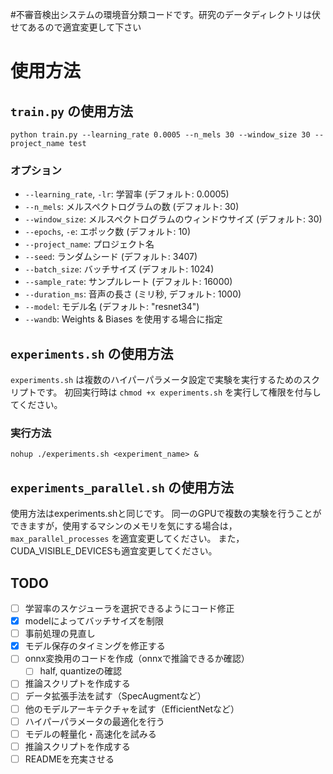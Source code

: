 #不審音検出システムの環境音分類コードです。研究のデータディレクトリは伏せてあるので適宜変更して下さい
# 使用方法
## `train.py` の使用方法
`python train.py --learning_rate 0.0005 --n_mels 30 --window_size 30 --project_name test`

### オプション

- `--learning_rate`, `-lr`: 学習率 (デフォルト: 0.0005)
- `--n_mels`: メルスペクトログラムの数 (デフォルト: 30)
- `--window_size`: メルスペクトログラムのウィンドウサイズ (デフォルト: 30)
- `--epochs`, `-e`: エポック数 (デフォルト: 10)
- `--project_name`: プロジェクト名
- `--seed`: ランダムシード (デフォルト: 3407)
- `--batch_size`: バッチサイズ (デフォルト: 1024)
- `--sample_rate`: サンプルレート (デフォルト: 16000)
- `--duration_ms`: 音声の長さ (ミリ秒, デフォルト: 1000)
- `--model`: モデル名 (デフォルト: "resnet34")
- `--wandb`: Weights & Biases を使用する場合に指定

## `experiments.sh` の使用方法

`experiments.sh` は複数のハイパーパラメータ設定で実験を実行するためのスクリプトです。
初回実行時は `chmod +x experiments.sh` を実行して権限を付与してください。

### 実行方法
`nohup ./experiments.sh <experiment_name> &`

## `experiments_parallel.sh` の使用方法
使用方法はexperiments.shと同じです。
同一のGPUで複数の実験を行うことができますが，使用するマシンのメモリを気にする場合は，
`max_parallel_processes` を適宜変更してください。
また，CUDA_VISIBLE_DEVICESも適宜変更してください。

## TODO
- [ ] 学習率のスケジューラを選択できるようにコード修正
- [x] modelによってバッチサイズを制限
- [ ] 事前処理の見直し
- [x] モデル保存のタイミングを修正する
- [ ] onnx変換用のコードを作成（onnxで推論できるか確認）
  - [ ] half, quantizeの確認
- [ ] 推論スクリプトを作成する
- [ ] データ拡張手法を試す（SpecAugmentなど） 
- [ ] 他のモデルアーキテクチャを試す（EfficientNetなど）
- [ ] ハイパーパラメータの最適化を行う
- [ ] モデルの軽量化・高速化を試みる
- [ ] 推論スクリプトを作成する
- [ ] READMEを充実させる
